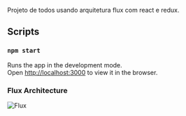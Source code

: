 Projeto de todos usando arquitetura flux com react e redux.

## Scripts

### `npm start`

Runs the app in the development mode.<br>
Open [http://localhost:3000](http://localhost:3000) to view it in the browser.

### Flux Architecture
![Flux](https://i.imgur.com/XtRs0iI.png)
